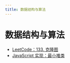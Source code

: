 ```yaml
---
title: 数据结构与算法
---
```

# 数据结构与算法

- [LeetCode：133. 克隆图](/codes/algorithm/27969.md)    
- [JavaScript 实现：最小堆类](/codes/algorithm/27970.md)    
